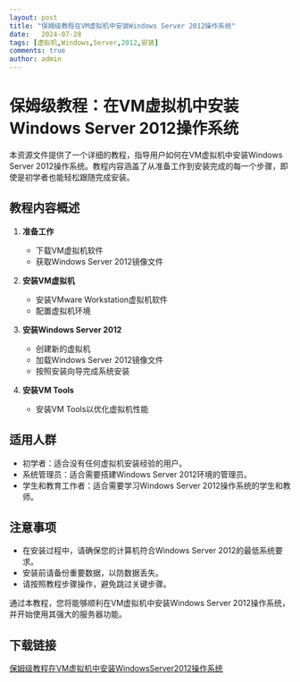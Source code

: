 ```yaml
---
layout: post
title: "保姆级教程在VM虚拟机中安装Windows Server 2012操作系统"
date:   2024-07-28
tags: [虚拟机,Windows,Server,2012,安装]
comments: true
author: admin
---
```

# 保姆级教程：在VM虚拟机中安装Windows Server 2012操作系统

本资源文件提供了一个详细的教程，指导用户如何在VM虚拟机中安装Windows Server 2012操作系统。教程内容涵盖了从准备工作到安装完成的每一个步骤，即使是初学者也能轻松跟随完成安装。

## 教程内容概述

1. **准备工作**
   - 下载VM虚拟机软件
   - 获取Windows Server 2012镜像文件

2. **安装VM虚拟机**
   - 安装VMware Workstation虚拟机软件
   - 配置虚拟机环境

3. **安装Windows Server 2012**
   - 创建新的虚拟机
   - 加载Windows Server 2012镜像文件
   - 按照安装向导完成系统安装

4. **安装VM Tools**
   - 安装VM Tools以优化虚拟机性能

## 适用人群

- 初学者：适合没有任何虚拟机安装经验的用户。
- 系统管理员：适合需要搭建Windows Server 2012环境的管理员。
- 学生和教育工作者：适合需要学习Windows Server 2012操作系统的学生和教师。

## 注意事项

- 在安装过程中，请确保您的计算机符合Windows Server 2012的最低系统要求。
- 安装前请备份重要数据，以防数据丢失。
- 请按照教程步骤操作，避免跳过关键步骤。

通过本教程，您将能够顺利在VM虚拟机中安装Windows Server 2012操作系统，并开始使用其强大的服务器功能。

## 下载链接

[保姆级教程在VM虚拟机中安装WindowsServer2012操作系统](https://pan.quark.cn/s/3f7f9de08052)
